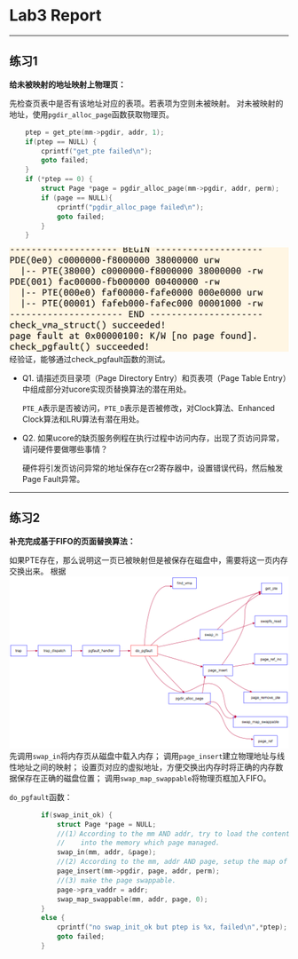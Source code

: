 # Lab3 Report

***
## 练习1

**给未被映射的地址映射上物理页：**

先检查页表中是否有该地址对应的表项。若表项为空则未被映射。
对未被映射的地址，使用`pgdir_alloc_page`函数获取物理页。
```c
    ptep = get_pte(mm->pgdir, addr, 1);
    if(ptep == NULL) {
        cprintf("get_pte failed\n");
        goto failed;
    }
    if (*ptep == 0) {
        struct Page *page = pgdir_alloc_page(mm->pgdir, addr, perm);
        if (page == NULL){
            cprintf("pgdir_alloc_page failed\n");
            goto failed;            
        }
    }
```
![1](picture/3-1.png "3-1.png")
经验证，能够通过check_pgfault函数的测试。

- Q1. 请描述页目录项（Page Directory Entry）和页表项（Page Table Entry）中组成部分对ucore实现页替换算法的潜在用处。

    `PTE_A`表示是否被访问，`PTE_D`表示是否被修改，对Clock算法、Enhanced Clock算法和LRU算法有潜在用处。

- Q2. 如果ucore的缺页服务例程在执行过程中访问内存，出现了页访问异常，请问硬件要做哪些事情？
    
    硬件将引发页访问异常的地址保存在cr2寄存器中，设置错误代码，然后触发Page Fault异常。

***
## 练习2

**补充完成基于FIFO的页面替换算法：**

如果PTE存在，那么说明这一页已被映射但是被保存在磁盘中，需要将这一页内存交换出来。
根据
    ![2](picture/3-2.png "3-2.png")
    先调用`swap_in`将内存页从磁盘中载入内存；
    调用`page_insert`建立物理地址与线性地址之间的映射；
    设置页对应的虚拟地址，方便交换出内存时将正确的内存数据保存在正确的磁盘位置；
    调用`swap_map_swappable`将物理页框加入FIFO。

`do_pgfault`函数：
```c
        if(swap_init_ok) {
            struct Page *page = NULL;
            //(1）According to the mm AND addr, try to load the content of right disk page
            //    into the memory which page managed.
            swap_in(mm, addr, &page);
            //(2) According to the mm, addr AND page, setup the map of phy addr <---> logical addr
            page_insert(mm->pgdir, page, addr, perm);
            //(3) make the page swappable.
            page->pra_vaddr = addr;
            swap_map_swappable(mm, addr, page, 0);
        }
        else {
            cprintf("no swap_init_ok but ptep is %x, failed\n",*ptep);
            goto failed;
        }
```
